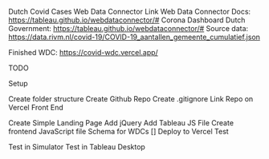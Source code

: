 Dutch Covid Cases Web Data Connector
Link Web Data Connector Docs: https://tableau.github.io/webdataconnector/# Corona Dashboard Dutch Government: https://tableau.github.io/webdataconnector/# Source data: https://data.rivm.nl/covid-19/COVID-19_aantallen_gemeente_cumulatief.json

Finished WDC: https://covid-wdc.vercel.app/

TODO

Setup

 Create folder structure
 Create Github Repo
 Create .gitignore
 Link Repo on Vercel
Front End

 Create Simple Landing Page
 Add jQuery
 Add Tableau JS File
 Create frontend JavaScript file
 Schema for WDCs
[] Deploy to Vercel
Test

 Test in Simulator
 Test in Tableau Desktop